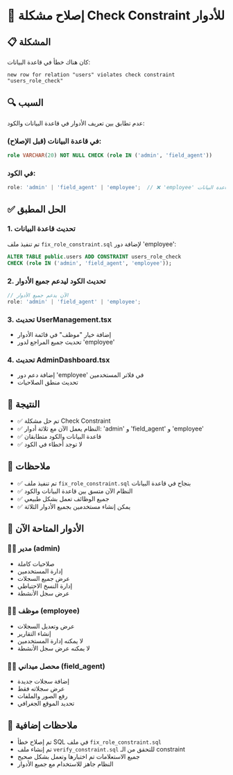 # 🔧 إصلاح مشكلة Check Constraint للأدوار

## 📋 المشكلة
كان هناك خطأ في قاعدة البيانات:
```
new row for relation "users" violates check constraint "users_role_check"
```

## 🔍 السبب
عدم تطابق بين تعريف الأدوار في قاعدة البيانات والكود:

### في قاعدة البيانات (قبل الإصلاح):
```sql
role VARCHAR(20) NOT NULL CHECK (role IN ('admin', 'field_agent'))
```

### في الكود:
```typescript
role: 'admin' | 'field_agent' | 'employee';  // ❌ 'employee' غير موجود في قاعدة البيانات
```

## ✅ الحل المطبق

### 1. تحديث قاعدة البيانات
تم تنفيذ ملف `fix_role_constraint.sql` لإضافة دور 'employee':
```sql
ALTER TABLE public.users ADD CONSTRAINT users_role_check 
CHECK (role IN ('admin', 'field_agent', 'employee'));
```

### 2. تحديث الكود ليدعم جميع الأدوار
```typescript
// الآن يدعم جميع الأدوار
role: 'admin' | 'field_agent' | 'employee';
```

### 3. تحديث UserManagement.tsx
- إضافة خيار "موظف" في قائمة الأدوار
- تحديث جميع المراجع لدور 'employee'

### 4. تحديث AdminDashboard.tsx
- إضافة دعم دور 'employee' في فلاتر المستخدمين
- تحديث منطق الصلاحيات

## 🚀 النتيجة
- ✅ تم حل مشكلة Check Constraint
- ✅ النظام يعمل الآن مع ثلاثة أدوار: 'admin' و 'field_agent' و 'employee'
- ✅ قاعدة البيانات والكود متطابقان
- ✅ لا توجد أخطاء في الكود

## 📝 ملاحظات
- ✅ تم تنفيذ ملف `fix_role_constraint.sql` بنجاح في قاعدة البيانات
- ✅ النظام الآن متسق بين قاعدة البيانات والكود
- ✅ جميع الوظائف تعمل بشكل طبيعي
- ✅ يمكن إنشاء مستخدمين بجميع الأدوار الثلاثة

## 🎯 الأدوار المتاحة الآن

### 👨‍💼 مدير (admin)
- صلاحيات كاملة
- إدارة المستخدمين
- عرض جميع السجلات
- إدارة النسخ الاحتياطي
- عرض سجل الأنشطة

### 👨‍💼 موظف (employee)
- عرض وتعديل السجلات
- إنشاء التقارير
- لا يمكنه إدارة المستخدمين
- لا يمكنه عرض سجل الأنشطة

### 👨‍🔧 محصل ميداني (field_agent)
- إضافة سجلات جديدة
- عرض سجلاته فقط
- رفع الصور والملفات
- تحديد الموقع الجغرافي

## 📝 ملاحظات إضافية
- تم إصلاح خطأ SQL في ملف `fix_role_constraint.sql`
- تم إنشاء ملف `verify_constraint.sql` للتحقق من الـ constraint
- جميع الاستعلامات تم اختبارها وتعمل بشكل صحيح
- النظام جاهز للاستخدام مع جميع الأدوار
